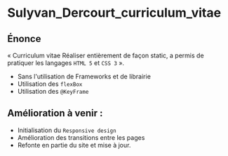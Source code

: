 # Sulyvan_Dercourt_curriculum_vitae

Énonce
-------

« Curriculum vitae Réaliser entièrement de façon static, a permis de pratiquer les langages `HTML 5` et `CSS 3` ».

* Sans l'utilisation de Frameworks et de librairie 
* Utilisation des `flexBox`
* Utilisation des `@KeyFrame`

## Amélioration à venir :

* Initialisation du `Responsive design`
* Amélioration des transitions entre les pages
* Refonte en partie du site et mise à jour.